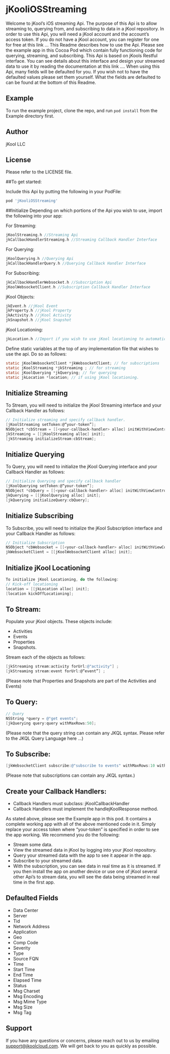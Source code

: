 # jKooliOSStreaming

Welcome to jKool’s iOS streaming Api. The purpose of this Api is to allow streaming to, querying from, and subscribing to data in a jKool repository. In order to use this Api, you will need a jKool account and the account’s access token. If you do not have a jKool account, you can register for one for free at this link … This Readme describes how to use the Api. Please see the example app in this Cocoa Pod which contain fully functioning code for querying, streaming, and  subscribing. This Api is based on jKools Restful interface. You can see details about this interface and design your streamed data to use it by reading the documentation at this link …. When using this Api, many fields will be defaulted for you. If you wish not to have the defaulted values please set them yourself. What the fields are defaulted to can be found at the bottom of this Readme.

## Example

To run the example project, clone the repo, and run `pod install` from the Example directory first.

## Author

jKool LLC

## License

Please refer to the LICENSE file.

##To get started:

Include this Api by putting the following in your PodFile:
```ruby
pod 'jKooliOSStreaming'
```

##Initialize
Depending on which portions of the Api you wish to use, import the following into your app:

For Streaming:
```objective-c
jKoolStreaming.h //Streaming Api
jkCallbackHandlerStreaming.h //Streaming Callback Handler Interface
```
For Querying:
```objective-c
jKoolQuerying.h //Querying Api
jkCallbackHandlerQuery.h //Querying Callback Handler Interface
```
For Subscribing:
```objective-c
jkCallbackHandlerWebsocket.h //Subscription Api
jKoolWebsocketClient.h //Subscription Callback Handler Interface
```
jKool Objects:
```objective-c
jkEvent.h //jKool Event
jkProperty.h //jKool Property
jkActivity.h //jKool Activity
jkSnapshot.h //jKool Snapshot
```
jKool Locationing:
```objective-c
jkLocation.h //Import if you wish to use jKool locationing to automatically detect and store device location on jKool activities and events.
```

Define static variables at the top of any implementation file that wishes to use the api. Do so as follows:
```objective-c
static jKoolWebsocketClient *jkWebsocketClient; // for subscriptions
static jKoolStreaming *jkStreaming ; // for streaming
static jKoolQuerying *jkQuerying; // for querying
static jkLocation *location; // if using jKool locationing.
```
## Initialize Streaming
To Stream, you will need to initialize the jKool Streaming interface and your Callback Handler as follows:
```objective-c
// Initialize streaming and specify callback handler.
[jKoolStreaming setToken:@“your-token”];
NSObject *cbStream = [[<your-callback-handler> alloc] initWithViewController:self];
jkStreaming = [[jKoolStreaming alloc] init];
[jkStreaming initializeStream:cbStream];
```
## Initialize Querying
To Query, you will need to initialize the jKool Querying interface and your Callback Handler as follows:
```objective-c
// Initialize Querying and specify callback handler
[jKoolQuerying setToken:@“your-token”];
NSObject *cbQuery = [[<your-callback-handler> alloc] initWithViewController:self];
jkQuerying = [[jKoolQuerying alloc] init];
[jkQuerying initializeQuery:cbQuery];
```
## Initialize Subscribing
To Subscribe, you will need to initialize the jKool Subscription interface and your Callback Handler as follows:
```objective-c
// Initialize Subscription
NSObject *cbWebsocket = [[<your-callback-handler> alloc] initWithViewController:self];
jkWebsocketClient = [[jKoolWebsocketClient alloc] init];
```
## Initialize jKool Locationing
```objective-c
To initialize jKool Locationing, do the following:
// Kick-off locationing
location = [[jkLocation alloc] init];
[location kickOffLocationing];
```
## To Stream:
Populate your jKool objects. These objects include: 
* Activities
* Events
* Properties
* Snapshots. 

Stream each of the objects as follows:
```objective-c
[jkStreaming stream:activity forUrl:@"activity"] ;
[jkStreaming stream:event forUrl:@“event”] ;
```
(Please note that Properties and Snapshots are part of the Activities and Events)

## To Query:
```objective-c
// Query
NSString *query = @"get events";
[jkQuerying query:query withMaxRows:50];
```
(Please note that the query string can contain any JKQL syntax. Please refer to the JKQL Query Language here ...)
## To Subscribe:
```objective-c
[jkWebsocketClient subscribe:@"subscribe to events" withMaxRows:10 withToken:@“your-token”  withSubId:@“your-subscription-id”  forHandler:cbWebsocket];
```
(Please note that subscriptions can contain any JKQL syntax.)
## Create your Callback Handlers:
* Callback Handlers must subclass: jKoolCallbackHandler
* Callback Handlers must implement the handlejKoolResponse method.

As stated above, please see the Example app in this pod. It contains a complete working app with all of the above mentioned code in it. Simply replace your access token where “your-token” is specified in order to see the app working. We recommend you do the following:
* Stream some data.
* View the streamed data in jKool by logging into your jKool repository.
* Query your streamed data with the app to see it appear in the app.
* Subscribe to your streamed data.
* With the subscription, you can see data in real time as it is streamed. If you then install the app on another device or use one of jKool several other Api’s to stream data, you will see the data being streamed in real time in the first app.
 
## Defaulted Fields
* Data Center
* Server
* Tid
* Network Address
* Application
* Geo
* Comp Code
* Severity 
* Type
* Source FQN
* Time
* Start Time
* End Time
* Elapsed Time
* Status
* Msg Charset
* Msg Encoding
* Msg Mime Type
* Msg Size
* Msg Tag

## Support
If you have any questions or concerns, please reach out to us by emailing support@jkoolcloud.com. We will get back to you as quickly as possible. 

  
